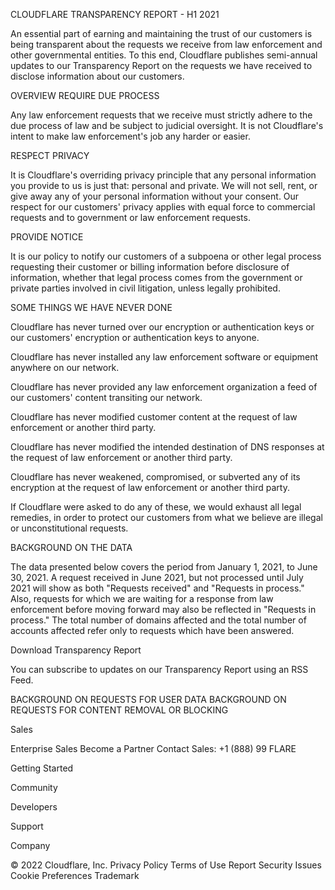 CLOUDFLARE TRANSPARENCY REPORT - H1 2021

An essential part of earning and maintaining the trust of our customers is being transparent about the requests we receive from law enforcement and other governmental entities. To this end, Cloudflare publishes semi-annual updates to our Transparency Report on the requests we have received to disclose information about our customers.

OVERVIEW
REQUIRE DUE PROCESS

Any law enforcement requests that we receive must strictly adhere to the due process of law and be subject to judicial oversight. It is not Cloudflare's intent to make law enforcement's job any harder or easier.

RESPECT PRIVACY

It is Cloudflare's overriding privacy principle that any personal information you provide to us is just that: personal and private. We will not sell, rent, or give away any of your personal information without your consent. Our respect for our customers' privacy applies with equal force to commercial requests and to government or law enforcement requests.

PROVIDE NOTICE

It is our policy to notify our customers of a subpoena or other legal process requesting their customer or billing information before disclosure of information, whether that legal process comes from the government or private parties involved in civil litigation, unless legally prohibited.

SOME THINGS WE HAVE NEVER DONE

Cloudflare has never turned over our encryption or authentication keys or our customers' encryption or authentication keys to anyone.

Cloudflare has never installed any law enforcement software or equipment anywhere on our network.

Cloudflare has never provided any law enforcement organization a feed of our customers' content transiting our network.

Cloudflare has never modified customer content at the request of law enforcement or another third party.

Cloudflare has never modified the intended destination of DNS responses at the request of law enforcement or another third party.

Cloudflare has never weakened, compromised, or subverted any of its encryption at the request of law enforcement or another third party.

If Cloudflare were asked to do any of these, we would exhaust all legal remedies, in order to protect our customers from what we believe are illegal or unconstitutional requests.

BACKGROUND ON THE DATA

The data presented below covers the period from January 1, 2021, to June 30, 2021. A request received in June 2021, but not processed until July 2021 will show as both "Requests received" and "Requests in process." Also, requests for which we are waiting for a response from law enforcement before moving forward may also be reflected in "Requests in process." The total number of domains affected and the total number of accounts affected refer only to requests which have been answered.

Download Transparency Report

You can subscribe to updates on our Transparency Report using an RSS Feed.

BACKGROUND ON REQUESTS FOR USER DATA
BACKGROUND ON REQUESTS FOR CONTENT REMOVAL OR BLOCKING

Sales

Enterprise Sales
Become a Partner
Contact Sales:
+1 (888) 99 FLARE

Getting Started

Community

Developers

Support

Company

© 2022 Cloudflare, Inc.
Privacy Policy
Terms of Use
Report Security Issues
Cookie Preferences
Trademark
